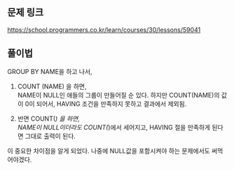 ## 문제 링크

https://school.programmers.co.kr/learn/courses/30/lessons/59041

## 풀이법

GROUP BY NAME을 하고 나서,

1. COUNT (NAME) 을 하면, <br> NAME이 NULL인 애들의 그룹이 만들어질 순 있다. 하지만 COUNT(NAME)의 값이 0이 되어서, HAVING 조건을 만족하지 못하고 결과에서 제외됨.

2. 반면 COUNT(*) 을 하면, <br> NAME이 NULL이더라도 COUNT(*)에서 세어지고, HAVING 절을 만족하게 된다면 그대로 출력이 된다.

이 중요한 차이점을 알게 되었다. 나중에 NULL값을 포함시켜야 하는 문제에서도 써먹어야겠다.



